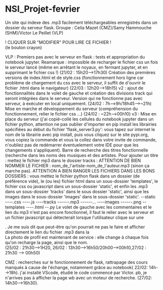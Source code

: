 # NSI_Projet-fevrier
Un site qui indexe des .mp3 facilement téléchargeables enregistrés dans un dossier du serveur flask.
Groupe : Celia Mazet (CMZ)/Samy Hammouche (SHM)/Victor Le Peillet (VLP)

! CLIQUER SUR "MODIFIER" POUR LIRE CE FICHIER !  
          (le bouton crayon)

VLP : Premiers pas avec le serveur en flask : tests et appropriation du notebook jupyter. Reamarque : impossible de recharger le fichier css un fois le serveur lancé          (même en arrêtant le noyaux, en fermant jupyter, et en supprimant le fichier css !)                           (21/02 : 15h20-->17h30)
     Création des premières versions de index.html et de style.css (fonctionnement hors ligne car problème de chargement du css avec le serveur, il suffit de d'ouvrir         le fichier .html dans le navigateur)                                                                          (22/03 : 12h20-->18h15)
     v2 : ajout de fonctionnalités dans le volet de gauche et création des divisions track qui seront intégrées dans le serveur. Version qui ne fonctionne pas avec            serveur, à exécuter en local uniquement.                                                                      (24/02 : 7h-->9h/18h45-->~21h)
     Mise en marche et développement du serveur (compréhension du fonctionnement, relier le fichier css ...)         (24/02 : ~22h-->00h10)
     v3 : Mise en place du serveur (j'ai copié-collé les cellules du notebook jupyter dans un fichier python, attention ne pas oublier d'importer en pip install les           librairies spécifiées au début du fichier 'flask_server3.py': vous tapez sur internet le nom de la librairie avec pip install, puis vous cliquez sur le site           pypi.org, vous copiez la commande et vous la collez dans votre invite de commande, n'oubliez pas de redémarrer éventuelement votre IDE pour que les changements         s'appliquent). 
        Barre de recherche des titres fonctionnelle (recherche dans les noms des musiques et des artistes.
        Pour ajouter un titre : mettez le fichier mp3 dans le dossier tracks : ATTENTION DE BIEN NOMMER LE FICHIER : nom_de_l'artiste-nom_de_l'auteur.mp3 (sinon ça             marche pas).
        ATTENTION A BIEN RANGER LES FICHIERS DANS LES BONS DOSSIERS : vous mettez le fichier python flask dans un dossier (de préférence vide), le (ou les) fichier             html dans un sous-dossier 'templates', le fichier css ou javascript dans un sous-dossier 'static', et enfin les .mp3 dans un sous-dossier 'tracks' dans le sous         dossier 'static', ainsi que les images dans le sous-dossier 'images' dans le sous-dossier 'static'.
        --static
        ----.css
        ----.js
        ----tracks
        ------.mp3
        ------...
        ----images
        ------.png
        --templates
        ----.html
        --.py
        Le volet de gauche avec les commentaires et le lien du mp3 n'est pas encore fonctionnel, il faut le relier avec le serveur et un fichier javascript qui                 détecterait lorsque l'utilisateur clique sur une <div class='tracks'>. Je me suis dit que peut-être qu'on pourrait ne pas le faire et afficher directement          le lien du fichier .mp3 dans la <div class='tracks'>
        La photo de profil est maintenant de service : elle change à chaque fois qu'on recharge la page, ainsi que le nom.   
                                                                                (25/02 : 21h30-->1H20, 26/02 : 13h30-->16h50/20h00-->00h10,27/02 : 21h30 --> 00h50)
                                                                                
                                                                                
                                                                                
                                                                                
                                                        
                                           
CMZ : recherches sur le fonctionnement de flask, rattrapage des cours manqués à cause de l'échange, notamment grâce au notebook( 22/02: 14h-->18h).
j'ai installé VScode, étudié le code commencé par Victor. pb, je n'arrives pas à afficher la page wb avec un moteur de recherche. (27/02: 14h30-->16h30).

